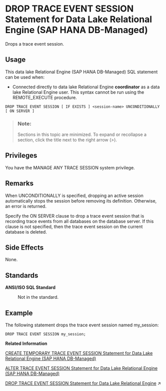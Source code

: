 <!-- loio1b596abba6ea4afeb9284194d73b4dd2 -->

# DROP TRACE EVENT SESSION Statement for Data Lake Relational Engine \(SAP HANA DB-Managed\)

Drops a trace event session.



<a name="loio1b596abba6ea4afeb9284194d73b4dd2__section_xy5_jhw_ysb"/>

## Usage

This data lake Relational Engine \(SAP HANA DB-Managed\) SQL statement can be used when:

-   Connected directly to data lake Relational Engine **coordinator** as a data lake Relational Engine user. This syntax cannot be run using the REMOTE\_EXECUTE procedure.



```
DROP TRACE EVENT SESSION [ IF EXISTS ] <session-name> UNCONDITIONALLY [ ON SERVER ]
```



> ### Note:  
> Sections in this topic are minimized. To expand or recollapse a section, click the title next to the right arrow \(*\>*\).



<a name="loio1b596abba6ea4afeb9284194d73b4dd2__section_xhk_4xw_ysb"/>

## Privileges

You have the MANAGE ANY TRACE SESSION system privilege.



<a name="loio1b596abba6ea4afeb9284194d73b4dd2__section_ulm_s2r_brb"/>

## Remarks

When UNCONDITIONALLY is specified, dropping an active session automatically stops the session before removing its definition. Otherwise, an error is returned.

Specify the ON SERVER clause to drop a trace event session that is recording trace events from all databases on the database server. If this clause is not specified, then the trace event session on the current database is deleted.



<a name="loio1b596abba6ea4afeb9284194d73b4dd2__section_uf4_t2r_brb"/>

## Side Effects

None.



<a name="loio1b596abba6ea4afeb9284194d73b4dd2__section_drg_w2r_brb"/>

## Standards


<dl>
<dt><b>

ANSI/ISO SQL Standard

</b></dt>
<dd>

Not in the standard.



</dd>
</dl>



## Example

The following statement drops the trace event session named my\_session:

```
DROP TRACE EVENT SESSION my_session;
```

**Related Information**  


[CREATE TEMPORARY TRACE EVENT SESSION Statement for Data Lake Relational Engine \(SAP HANA DB-Managed\)](create-temporary-trace-event-session-statement-for-data-lake-relational-engine-sap-hana-d-0c1bc71.md "Creates a user trace event session.")

[ALTER TRACE EVENT SESSION Statement for Data Lake Relational Engine \(SAP HANA DB-Managed\)](alter-trace-event-session-statement-for-data-lake-relational-engine-sap-hana-db-managed-21b2b4f.md "Adds or removes trace events or targets from a session, or starts or stops a trace session.")

[DROP TRACE EVENT SESSION Statement for Data Lake Relational Engine](https://help.sap.com/viewer/19b3964099384f178ad08f2d348232a9/2024_1_QRC/en-US/816f77f16ce21014902f832b346099c2.html "Drops a trace event session.") :arrow_upper_right:

